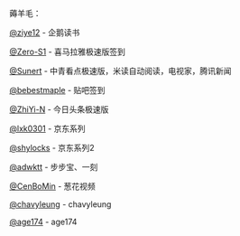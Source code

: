 薅羊毛：

[@ziye12](https://github.com/ziye12/JavaScript) - 企鹅读书

[@Zero-S1](https://github.com/Zero-S1/xmly_speed) - 喜马拉雅极速版签到

[@Sunert](https://github.com/Sunert/Scripts) - 中青看点极速版，米读自动阅读，电视家，腾讯新闻

[@bebestmaple](https://github.com/bebestmaple/Tieba_Github-Actions) - 贴吧签到

[@ZhiYi-N](https://github.com/ZhiYi-N/Private-Script) - 今日头条极速版

[@lxk0301](https://gitee.com/lxk0301/jd_scripts/tree/master/) - 京东系列

[@shylocks](https://bitbucket.org/jd-study/shylocks/src) - 京东系列2

[@adwktt](https://github.com/adwktt/adwktt) - 步步宝、一刻

[@CenBoMin](https://github.com/CenBoMin/GithubSync) - 葱花视频

[@chavyleung](https://github.com/chavyleung/scripts) - chavyleung

[@age174](https://github.com/age174/-) - age174
